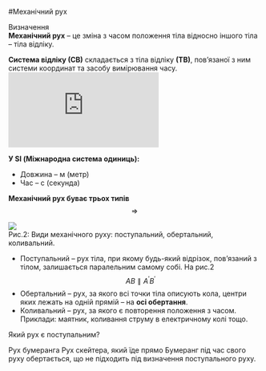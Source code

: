 #Механічний рух

<div class="eoz-wrap">
<span class="eoz">Визначення</span>
<div class="eoz-text">
<b>Механiчний рух</b> – це змiна з часом положення тiла <span class="p1">вiдносно</span> iншого тiла – тіла відліку.
<p></p>
<b>Система вiдлiку (СВ)</b> складається з тiла вiдлiку <b>(ТВ)</b>, пов’язаної з ним системи координат та засобу вимiрювання часу.
</div>
</div>

<div class="fluidMedia">
<iframe align="center" src="https://www.youtube.com/embed/gqTUn9VZThw" frameborder="0" allowfullscreen></iframe>
</div>
<div class="popup">
</div>

<p></p>

<span class="p1"><b>У SI (Міжнародна система одиниць):</b></span>
* Довжина – м (метр)
* Час – с (секунда)

**Механічний рух буває трьох типів** $$\Rightarrow$$

<img class="image"  src="https://rawgit.com/chudaol/ed-era-book-physics/master/images/chapter_1/2.svg" />


<div class="caption">
Рис.2: Види механiчного руху: поступальний, обертальний, коливальний.
</div>


* <span class="p1">Поступальний</span> – рух тiла, при якому будь-який вiдрiзок, пов’язаний з тiлом, залишається паралельним самому собi. На рис.2 $$AB \parallel A^\prime B^\prime$$
* <span class="p1">Обертальний</span> – рух, за якого всi точки тiла описують кола, центри яких лежать на однiй прямiй – на **осi обертання**.
* <span class="p1">Коливальний</span> – рух, за якого є повторення положення з часом. Приклади: маятник, коливання струму в електричному колi тощо.


<quiz correctLabel="correct!" incorrectLabel="incorrect!" checkLabel="check ansert">
<question>
<p>Який рух є поступальним?</p>
<answer> Рух бумеранга</answer>
<answer correct> Рух скейтера, який їде прямо</answer>
<explanation>
Бумеранг під час свого руху обертається, що не підходить під визначення поступального руху.
</explanation>
</question>
</quiz>